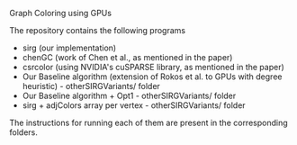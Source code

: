 Graph Coloring using GPUs

The repository contains the following programs
  - sirg (our implementation)
  - chenGC (work of Chen et al., as mentioned in the paper)
  - csrcolor (using NVIDIA's cuSPARSE library, as mentioned in the paper)
  - Our Baseline algorithm (extension of Rokos et al. to GPUs with degree heuristic) - otherSIRGVariants/ folder
  - Our Baseline algorithm + Opt1 - otherSIRGVariants/ folder
  - sirg + adjColors array per vertex - otherSIRGVariants/ folder

The instructions for running each of them are present in the corresponding folders.
